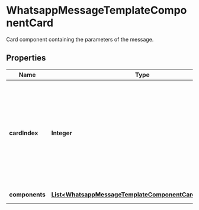 

# WhatsappMessageTemplateComponentCard

Card component containing the parameters of the message.

## Properties

| Name | Type | Description | Notes |
|------------ | ------------- | ------------- | -------------|
|**cardIndex** | **Integer** | **Required.** Zero-indexed order in which card appears within the card carousel. 0 indicates first card, 1 indicates second card, etc. |  [optional] |
|**components** | [**List&lt;WhatsappMessageTemplateComponentCardComponent&gt;**](WhatsappMessageTemplateComponentCardComponent.md) | Card component. |  [optional] |




